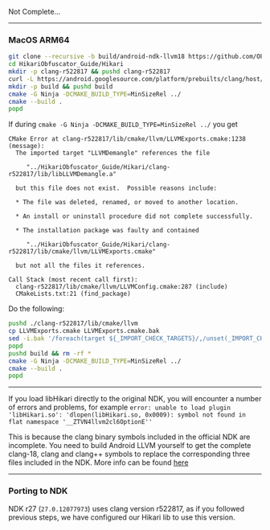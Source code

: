 Not Complete...

---
### MacOS ARM64

```bash
git clone --recursive -b build/android-ndk-llvm18 https://github.com/OPSphystech420/HikariObfuscator_Guide.git
cd HikariObfuscator_Guide/Hikari
mkdir -p clang-r522817 && pushd clang-r522817
curl -L https://android.googlesource.com/platform/prebuilts/clang/host/darwin-x86/+archive/1c8f09d76cb556336e677ef21111c1d7b20775e4/clang-r522817.tar.gz | tar xz && popd
mkdir -p build && pushd build
cmake -G Ninja -DCMAKE_BUILD_TYPE=MinSizeRel ../
cmake --build .
popd
```

If during `cmake -G Ninja -DCMAKE_BUILD_TYPE=MinSizeRel ../` you get
```error
CMake Error at clang-r522817/lib/cmake/llvm/LLVMExports.cmake:1238 (message):
  The imported target "LLVMDemangle" references the file

     "../HikariObfuscator_Guide/Hikari/clang-r522817/lib/libLLVMDemangle.a"

  but this file does not exist.  Possible reasons include:

  * The file was deleted, renamed, or moved to another location.

  * An install or uninstall procedure did not complete successfully.

  * The installation package was faulty and contained

     "../HikariObfuscator_Guide/Hikari/clang-r522817/lib/cmake/llvm/LLVMExports.cmake"

  but not all the files it references.

Call Stack (most recent call first):
  clang-r522817/lib/cmake/llvm/LLVMConfig.cmake:287 (include)
  CMakeLists.txt:21 (find_package)
```
Do the following:
```bash
pushd ./clang-r522817/lib/cmake/llvm
cp LLVMExports.cmake LLVMExports.cmake.bak
sed -i.bak '/foreach(target ${_IMPORT_CHECK_TARGETS}/,/unset(_IMPORT_CHECK_TARGETS)/ s/^/#/' LLVMExports.cmake
popd
pushd build && rm -rf *
cmake -G Ninja -DCMAKE_BUILD_TYPE=MinSizeRel ../
cmake --build .
popd
```
---
If you load libHikari directly to the original NDK, you will encounter a number of errors and problems, for example `error: unable to load plugin 'libHikari.so': 'dlopen(libHikari.so, 0x0009): symbol not found in flat namespace '__ZTVN4llvm2cl6OptionE''`

This is because the clang binary symbols included in the official NDK are incomplete. You need to build Android LLVM yourself to get the complete clang-18, clang and clang++ symbols to replace the corresponding three files included in the NDK. More info can be found [here](https://leadroyal.cn/p/1008/)

---

### Porting to NDK 

NDK r27 (`27.0.12077973`) uses clang version r522817, as if you followed previous steps, we have configured our Hikari lib to use this version. 




